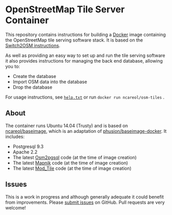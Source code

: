 # OpenStreetMap Tile Server Container

This repository contains instructions for building a
[Docker](https://www.docker.io/) image containing the OpenStreetMap tile
serving software stack.  It is based on the
[Switch2OSM instructions](http://switch2osm.org/serving-tiles/manually-building-a-tile-server-12-04/).

As well as providing an easy way to set up and run the tile serving software it
also provides instructions for managing the back end database, allowing you to:

* Create the database
* Import OSM data into the database
* Drop the database

For usage instructions, see [`help.txt`](https://github.com/ncareol/osm-tiles-docker/blob/master/help.txt) or run `docker run ncareol/osm-tiles` .

## About

The container runs Ubuntu 14.04 (Trusty) and is based on [ncareol/baseimage](https://hub.docker.com/r/ncareol/baseimage), which is an adaptation of
[phusion/baseimage-docker](https://github.com/phusion/baseimage-docker).  It
includes:

* Postgresql 9.3
* Apache 2.2
* The latest [Osm2pgsql](http://wiki.openstreetmap.org/wiki/Osm2pgsql) code (at
  the time of image creation)
* The latest [Mapnik](http://mapnik.org/) code (at the time of image creation)
* The latest [Mod_Tile](http://wiki.openstreetmap.org/wiki/Mod_tile) code (at
  the time of image creation)

## Issues

This is a work in progress and although generally adequate it could benefit
from improvements.  Please
[submit issues](https://github.com/ncareol/osm-tiles-docker/issues)
on GitHub. Pull requests are very welcome!

